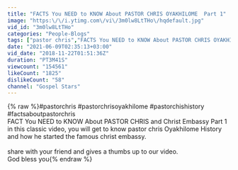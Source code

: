 ```yaml
---
title: "FACTS You NEED to KNOW About PASTOR CHRIS OYAKHILOME  Part 1"
image: "https:\/\/i.ytimg.com\/vi\/3m0lw8LtTHo\/hqdefault.jpg"
vid_id: "3m0lw8LtTHo"
categories: "People-Blogs"
tags: ["pastor chris","FACTS You NEED to KNOW About PASTOR CHRIS OYAKHILOME Part 1","pastor chris oyakhilome"]
date: "2021-06-09T02:35:13+03:00"
vid_date: "2018-11-22T01:51:36Z"
duration: "PT3M41S"
viewcount: "154561"
likeCount: "1825"
dislikeCount: "58"
channel: "Gospel Stars"
---
```

{% raw %}#pastorchris #pastorchrisoyakhilome #pastorchishistory #factsaboutpastorchris <br />FACT You NEED to KNOW About PASTOR CHRIS and Christ Embassy Part 1<br />in this classic video, you will get to know pastor chris Oyakhilome History and how he started the famous christ embassy.<br /><br />share with your friend and gives a thumbs up to our video.<br />God bless you{% endraw %}
